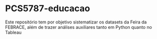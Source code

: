 # PCS5787-educacao
Este repositório tem por objetivo sistematizar os datasets da Feira da FEBRACE, além de trazer análises auxiliares tanto em Python quanto no Tableau
